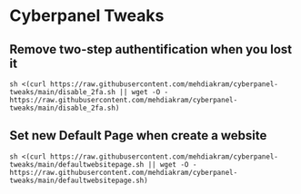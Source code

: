 # Cyberpanel Tweaks

## Remove two-step authentification when you lost it
```
sh <(curl https://raw.githubusercontent.com/mehdiakram/cyberpanel-tweaks/main/disable_2fa.sh || wget -O - https://raw.githubusercontent.com/mehdiakram/cyberpanel-tweaks/main/disable_2fa.sh)
```
## Set new Default Page when create a website
```
sh <(curl https://raw.githubusercontent.com/mehdiakram/cyberpanel-tweaks/main/defaultwebsitepage.sh || wget -O - https://raw.githubusercontent.com/mehdiakram/cyberpanel-tweaks/main/defaultwebsitepage.sh)
```
